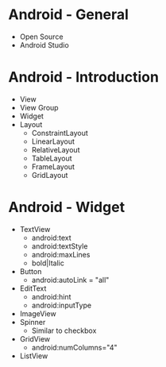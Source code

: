 # Android - General 
  - Open Source
  - Android Studio

# Android - Introduction
  - View
  - View Group
  - Widget
  - Layout
      - ConstraintLayout
      - LinearLayout
      - RelativeLayout
      - TableLayout
      - FrameLayout
      - GridLayout
      
# Android - Widget
  - TextView
      - android:text
      - android:textStyle
      - android:maxLines
      - bold|Italic
  - Button
      - android:autoLink = "all"
  - EditText
      - android:hint
      - android:inputType
  - ImageView
  - Spinner
      - Similar to checkbox
  - GridView
      - android:numColumns="4"
  - ListView

      

